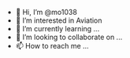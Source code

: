 - 👋 Hi, I’m @mo1038
- 👀 I’m interested in Aviation
- 🌱 I’m currently learning ...
- 💞️ I’m looking to collaborate on ...
- 📫 How to reach me ...

<!---
mo1038/mo1038 is a ✨ special ✨ repository because its `README.md` (this file) appears on your GitHub profile.
You can click the Preview link to take a look at your changes.
--->

